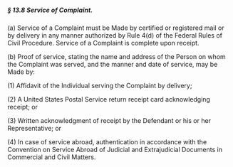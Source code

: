 ##### § 13.8 Service of Complaint. #####

(a) Service of a Complaint must be Made by certified or registered mail or by delivery in any manner authorized by Rule 4(d) of the Federal Rules of Civil Procedure. Service of a Complaint is complete upon receipt.

(b) Proof of service, stating the name and address of the Person on whom the Complaint was served, and the manner and date of service, may be Made by:

(1) Affidavit of the Individual serving the Complaint by delivery;

(2) A United States Postal Service return receipt card acknowledging receipt; or

(3) Written acknowledgment of receipt by the Defendant or his or her Representative; or

(4) In case of service abroad, authentication in accordance with the Convention on Service Abroad of Judicial and Extrajudicial Documents in Commercial and Civil Matters.